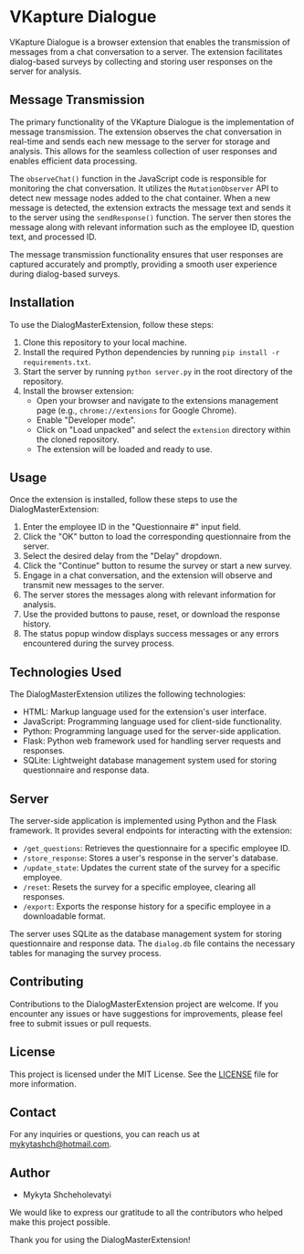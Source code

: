 # VKapture Dialogue 

VKapture Dialogue is a browser extension that enables the transmission of messages from a chat conversation to a server. The extension facilitates dialog-based surveys by collecting and storing user responses on the server for analysis.

## Message Transmission

The primary functionality of the VKapture Dialogue is the implementation of message transmission. The extension observes the chat conversation in real-time and sends each new message to the server for storage and analysis. This allows for the seamless collection of user responses and enables efficient data processing.

The `observeChat()` function in the JavaScript code is responsible for monitoring the chat conversation. It utilizes the `MutationObserver` API to detect new message nodes added to the chat container. When a new message is detected, the extension extracts the message text and sends it to the server using the `sendResponse()` function. The server then stores the message along with relevant information such as the employee ID, question text, and processed ID.

The message transmission functionality ensures that user responses are captured accurately and promptly, providing a smooth user experience during dialog-based surveys.

## Installation

To use the DialogMasterExtension, follow these steps:

1. Clone this repository to your local machine.
2. Install the required Python dependencies by running `pip install -r requirements.txt`.
3. Start the server by running `python server.py` in the root directory of the repository.
4. Install the browser extension:
   - Open your browser and navigate to the extensions management page (e.g., `chrome://extensions` for Google Chrome).
   - Enable "Developer mode".
   - Click on "Load unpacked" and select the `extension` directory within the cloned repository.
   - The extension will be loaded and ready to use.

## Usage

Once the extension is installed, follow these steps to use the DialogMasterExtension:

1. Enter the employee ID in the "Questionnaire #" input field.
2. Click the "OK" button to load the corresponding questionnaire from the server.
3. Select the desired delay from the "Delay" dropdown.
4. Click the "Continue" button to resume the survey or start a new survey.
5. Engage in a chat conversation, and the extension will observe and transmit new messages to the server.
6. The server stores the messages along with relevant information for analysis.
7. Use the provided buttons to pause, reset, or download the response history.
8. The status popup window displays success messages or any errors encountered during the survey process.

## Technologies Used

The DialogMasterExtension utilizes the following technologies:

- HTML: Markup language used for the extension's user interface.
- JavaScript: Programming language used for client-side functionality.
- Python: Programming language used for the server-side application.
- Flask: Python web framework used for handling server requests and responses.
- SQLite: Lightweight database management system used for storing questionnaire and response data.

## Server

The server-side application is implemented using Python and the Flask framework. It provides several endpoints for interacting with the extension:

- `/get_questions`: Retrieves the questionnaire for a specific employee ID.
- `/store_response`: Stores a user's response in the server's database.
- `/update_state`: Updates the current state of the survey for a specific employee.
- `/reset`: Resets the survey for a specific employee, clearing all responses.
- `/export`: Exports the response history for a specific employee in a downloadable format.

The server uses SQLite as the database management system for storing questionnaire and response data. The `dialog.db` file contains the necessary tables for managing the survey process.

## Contributing

Contributions to the DialogMasterExtension project are welcome. If you encounter any issues or have suggestions for improvements, please feel free to submit issues or pull requests.

## License

This project is licensed under the MIT License. See the [LICENSE](LICENSE) file for more information.

## Contact

For any inquiries or questions, you can reach us at [mykytashch@hotmail.com](mailto:mykytashch@hotmail.com).

## Author

- Mykyta Shcheholevatyi

We would like to express our gratitude to all the contributors who helped make this project possible.

Thank you for using the DialogMasterExtension!


